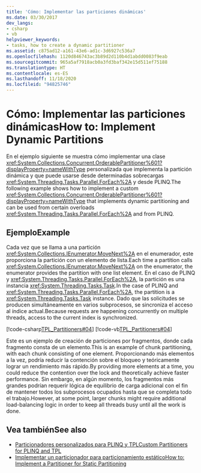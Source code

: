 ```yaml
---
title: 'Cómo: Implementar las particiones dinámicas'
ms.date: 03/30/2017
dev_langs:
- csharp
- vb
helpviewer_keywords:
- tasks, how to create a dynamic partitioner
ms.assetid: c875ad12-a161-43e6-ad1c-3d6927c536a7
ms.openlocfilehash: 1120d846743ac3b89d2d110b4d1abdd0083f9eab
ms.sourcegitcommit: 965a5af7918acb0a3fd3baf342e15d511ef75188
ms.translationtype: HT
ms.contentlocale: es-ES
ms.lasthandoff: 11/18/2020
ms.locfileid: "94825746"
---
```

# <a name="how-to-implement-dynamic-partitions"></a><span data-ttu-id="4f35e-102">Cómo: Implementar las particiones dinámicas</span><span class="sxs-lookup"><span data-stu-id="4f35e-102">How to: Implement Dynamic Partitions</span></span>

<span data-ttu-id="4f35e-103">En el ejemplo siguiente se muestra cómo implementar una clase <xref:System.Collections.Concurrent.OrderablePartitioner%601?displayProperty=nameWithType> personalizada que implementa la partición dinámica y que puede usarse desde determinadas sobrecargas <xref:System.Threading.Tasks.Parallel.ForEach%2A> y desde PLINQ.</span><span class="sxs-lookup"><span data-stu-id="4f35e-103">The following example shows how to implement a custom <xref:System.Collections.Concurrent.OrderablePartitioner%601?displayProperty=nameWithType> that implements dynamic partitioning and can be used from certain overloads <xref:System.Threading.Tasks.Parallel.ForEach%2A> and from PLINQ.</span></span>  
  
## <a name="example"></a><span data-ttu-id="4f35e-104">Ejemplo</span><span class="sxs-lookup"><span data-stu-id="4f35e-104">Example</span></span>

<span data-ttu-id="4f35e-105">Cada vez que se llama a una partición <xref:System.Collections.IEnumerator.MoveNext%2A> en el enumerador, este proporciona la partición con un elemento de lista.</span><span class="sxs-lookup"><span data-stu-id="4f35e-105">Each time a partition calls <xref:System.Collections.IEnumerator.MoveNext%2A> on the enumerator, the enumerator provides the partition with one list element.</span></span> <span data-ttu-id="4f35e-106">En el caso de PLINQ y <xref:System.Threading.Tasks.Parallel.ForEach%2A>, la partición es una instancia <xref:System.Threading.Tasks.Task>.</span><span class="sxs-lookup"><span data-stu-id="4f35e-106">In the case of PLINQ and <xref:System.Threading.Tasks.Parallel.ForEach%2A>, the partition is a <xref:System.Threading.Tasks.Task> instance.</span></span> <span data-ttu-id="4f35e-107">Dado que las solicitudes se producen simultáneamente en varios subprocesos, se sincroniza el acceso al índice actual.</span><span class="sxs-lookup"><span data-stu-id="4f35e-107">Because requests are happening concurrently on multiple threads, access to the current index is synchronized.</span></span>  

[!code-csharp[TPL_Partitioners#04](../../../samples/snippets/csharp/VS_Snippets_Misc/tpl_partitioners/cs/partitioner02.cs#OrderableListPartitioner)]
[!code-vb[TPL_Partitioners#04](../../../samples/snippets/visualbasic/VS_Snippets_Misc/tpl_partitioners/vb/dynamicpartitioner.vb#04)]  

<span data-ttu-id="4f35e-108">Este es un ejemplo de creación de particiones por fragmentos, donde cada fragmento consta de un elemento.</span><span class="sxs-lookup"><span data-stu-id="4f35e-108">This is an example of chunk partitioning, with each chunk consisting of one element.</span></span> <span data-ttu-id="4f35e-109">Proporcionando más elementos a la vez, podría reducir la contención sobre el bloqueo y teóricamente lograr un rendimiento más rápido.</span><span class="sxs-lookup"><span data-stu-id="4f35e-109">By providing more elements at a time, you could reduce the contention over the lock and theoretically achieve faster performance.</span></span> <span data-ttu-id="4f35e-110">Sin embargo, en algún momento, los fragmentos más grandes podrían requerir lógica de equilibrio de carga adicional con el fin de mantener todos los subprocesos ocupados hasta que se completa todo el trabajo.</span><span class="sxs-lookup"><span data-stu-id="4f35e-110">However, at some point, larger chunks might require additional load-balancing logic in order to keep all threads busy until all the work is done.</span></span>  
  
## <a name="see-also"></a><span data-ttu-id="4f35e-111">Vea también</span><span class="sxs-lookup"><span data-stu-id="4f35e-111">See also</span></span>

* [<span data-ttu-id="4f35e-112">Particionadores personalizados para PLINQ y TPL</span><span class="sxs-lookup"><span data-stu-id="4f35e-112">Custom Partitioners for PLINQ and TPL</span></span>](custom-partitioners-for-plinq-and-tpl.md)
* [<span data-ttu-id="4f35e-113">Implementar un particionador para particionamiento estático</span><span class="sxs-lookup"><span data-stu-id="4f35e-113">How to: Implement a Partitioner for Static Partitioning</span></span>](how-to-implement-a-partitioner-for-static-partitioning.md)
